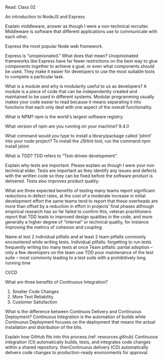 Read: Class 02

An introduction to NodeJS and Express

Explain middleware, answer as though I were a non-technical recruiter.
Middleware is software that different applications use to communicate with each other.

Express the most popular Node web framework.

Express is “unopinionated.” What does that mean?
Unopinionated frameworks like Express have far fewer restrictions on the best way to glue components together to achieve a goal, 
or even what components should be used. They make it easier for developers to use the most suitable tools to complete a particular task.

What is a module and why is modularity useful to us as developers?
A module is a piece of code that can be independently created and maintained to be used in different systems.
Modular programming usually makes your code easier to read because it means separating it into functions that each only deal with one aspect of the overall functionality.

What is NPM?
npm is the world's largest software registry. 

What version of npm are you running on your machine?
9.4.0

What command would you type to install a library/package called ‘jshint’ into your node project?
To install the JSHint tool, run the command npm install jshint 

What is TDD?
TDD refers to “Test-driven development”.

Explain why tests are important. Please explain as though I were your non technical elder.
Tests are important as they identify any issues and defects with the written code so they can be fixed before the software product is delivered. 
Tests also improves product quality.

What are three expected benefits of testing
many teams report significant reductions in defect rates, at the cost of a moderate increase in initial development effort
the same teams tend to report that these overheads are more than offset by a reduction in effort in projects’ final phases
although empirical research has so far failed to confirm this, veteran practitioners report that TDD leads to improved design qualities in the code, and more generally a higher degree of “internal” or technical quality, for instance improving the metrics of cohesion and coupling

Name at lest 2 individual pitfalls and at least 2 team pitfalls commonly encountered while writing tests.
Individual pitfalls:
forgetting to run tests frequently
writing too many tests at once
Team pitfalls:
partial adoption – only a few developers on the team use TDD
poor maintenance of the test suite – most commonly leading to a test suite with a prohibitively long running time

CI/CD

What are three benefits of Continuous Integration?
1. Smaller Code Changes
2.  More Test Reliability
3.  Customer Satisfaction
 
What is the difference between Continuos Delivery and Continuous Deployment?
Continuous Integration is the automation of builds while Continuous Deployment focuses on the deployment that means the actual installation and distribution of the bits.

Explain how GitHub fits into this process.(ref: resources.github)
Continuous integration (CI) automatically builds, tests, and integrates code changes within a shared repository.
thenContinuous delivery (CD) automatically delivers code changes to production-ready environments for approval.







